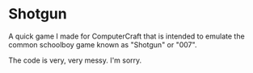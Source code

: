 # Shotgun
A quick game I made for ComputerCraft that is intended to emulate the common schoolboy game known as "Shotgun" or "007".

The code is very, very messy. I'm sorry.